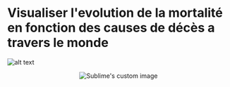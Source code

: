 # Visualiser l'evolution de la mortalité en fonction des causes de décès a travers le monde
![alt text]()
<p align="center">
  <img src="https://github.com/Baragouine/visualization-number-of-deaths-by-cause-around-world-per-year/blob/main/Miniature.png?raw=true" alt="Sublime's custom image"/>
</p>
